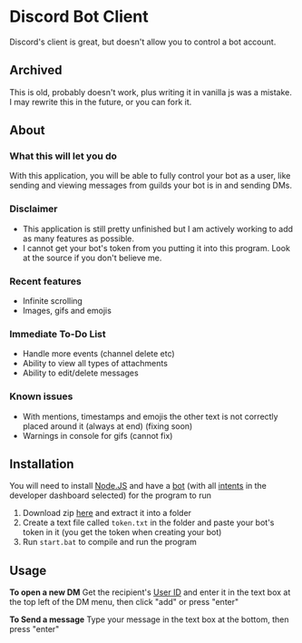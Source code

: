 # Discord Bot Client

Discord's client is great, but doesn't allow you to control a bot account.

## Archived

This is old, probably doesn't work, plus writing it in vanilla js was a mistake.
I may rewrite this in the future, or you can fork it.

## About

### What this will let you do

With this application, you will be able to fully control your bot as a user, like sending and viewing messages from guilds your bot is in and sending DMs.

### Disclaimer

- This application is still pretty unfinished but I am actively working to add as many features as possible.
- I cannot get your bot's token from you putting it into this program. Look at the source if you don't believe me. 

### Recent features

- Infinite scrolling
- Images, gifs and emojis

### Immediate To-Do List

- Handle more events (channel delete etc)
- Ability to view all types of attachments
- Ability to edit/delete messages

### Known issues

- With mentions, timestamps and emojis the other text is not correctly placed around it (always at end) (fixing soon)
- Warnings in console for gifs (cannot fix)

## Installation

You will need to install [Node.JS] and have a [bot] (with all [intents] in the developer dashboard selected) for the program to run

1. Download zip [here] and extract it into a folder
2. Create a text file called `token.txt` in the folder and paste your bot's token in it (you get the token when creating your bot)
3. Run `start.bat` to compile and run the program

## Usage

**To open a new DM**
Get the recipient's [User ID] and enter it in the text box at the top left of the DM menu, then click "add" or press "enter"

**To Send a message**
Type your message in the text box at the bottom, then press "enter"

[bot]: https://discordjs.guide/preparations/setting-up-a-bot-application.html#your-bot-s-token
[here]: https://github.com/FriendlyUser1/discord-bot-client/archive/refs/heads/main.zip
[node.js]: https://nodejs.org/en/
[user id]: https://support.discord.com/hc/en-us/articles/206346498-Where-can-I-find-my-User-Server-Message-ID-
[intents]: https://i.imgur.com/eR9FMqp.png
